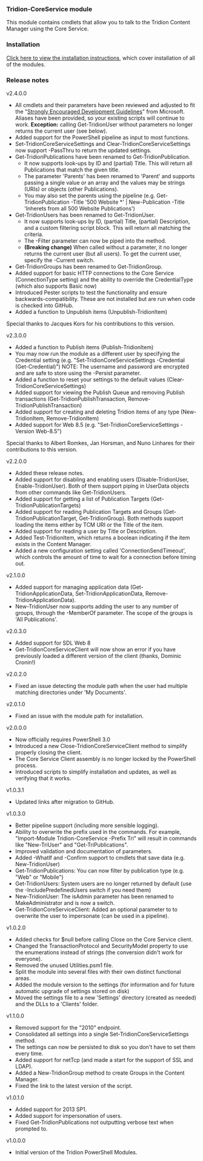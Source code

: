 ### Tridion-CoreService module

This module contains cmdlets that allow you to talk to the Tridion Content Manager using the Core Service.


### Installation
[Click here to view the installation instructions](https://github.com/pkjaer/tridion-powershell-modules/), which cover installation of all of the modules.


### Release notes

v2.4.0.0

 - All cmdlets and their parameters have been reviewed and adjusted to fit the "[Strongly Encouraged Development Guidelines](https://msdn.microsoft.com/en-us/library/dd878270%28v=vs.85%29.aspx)" from Microsoft. 
   Aliases have been provided, so your existing scripts will continue to work. **Exception:** calling Get-TridionUser without parameters no longer returns the current user (see below).
 - Added support for the PowerShell pipeline as input to most functions.
 - Set-TridionCoreServiceSettings and Clear-TridionCoreServiceSettings now support -PassThru to return the updated settings.
 - Get-TridionPublications have been renamed to Get-TridionPublication.
	 - It now supports look-ups by ID and (partial) Title. This will return all Publications that match the given title.
	 - The parameter 'Parents' has been renamed to 'Parent' and supports passing a single value or an array and the values may be strings (URIs) or objects (other Publications).
	 - You may also set the parents using the pipeline (e.g. Get-TridionPublication -Title '500 Website *' | New-Publication -Title 'Inherets from all 500 Website Publications')
 - Get-TridionUsers has been renamed to Get-TridionUser.
     - It now supports look-ups by ID, (partial) Title, (partial) Description, and a custom filtering script block. This will return all matching the criteria.
     - The -Filter parameter can now be piped into the method. 
	 - **(Breaking change)** When called without a parameter, it no longer returns the current user (but all users). To get the current user, specify the -Current switch.
 - Get-TridionGroups has been renamed to Get-TridionGroup.
 - Added support for basic HTTP connections to the Core Service (ConnectionType setting) and the ability to override the CredentialType (which also supports Basic now)
 - Introduced Pester scripts to test the functionality and ensure backwards-compatibility. These are not installed but are run when code is checked into GitHub.
 - Added a function to Unpublish items (Unpublish-TridionItem)
	
Special thanks to Jacques Kors for his contributions to this version.
	
v2.3.0.0

- Added a function to Publish items (Publish-TridionItem)
- You may now run the module as a different user by specifying the Credential setting (e.g. "Set-TridionCoreServiceSettings -Credential (Get-Credential)")
   NOTE: The username and password are encrypted and are safe to store using the -Persist parameter.
- Added a function to reset your settings to the default values (Clear-TridionCoreServiceSettings)
- Added support for viewing the Publish Queue and removing Publish transactions (Get-TridionPublishTransaction, Remove-TridionPublishTransaction)
- Added support for creating and deleting Tridion items of any type (New-TridionItem, Remove-TridionItem)
- Added support for Web 8.5 (e.g. "Set-TridionCoreServiceSettings -Version Web-8.5")

Special thanks to Albert Romkes, Jan Horsman, and Nuno Linhares for their contributions to this version.


v2.2.0.0

- Added these release notes.
- Added support for disabling and enabling users (Disable-TridionUser, Enable-TridionUser). 
  Both of them support piping in UserData objects from other commands like Get-TridionUsers.
- Added support for getting a list of Publication Targets (Get-TridionPublicationTargets)
- Added support for reading Publication Targets and Groups (Get-TridionPublicationTarget, Get-TridionGroup). 
  Both methods support loading the items either by TCM URI or the Title of the item.
- Added support for reading a user by Title or Description.
- Added Test-TridionItem, which returns a boolean indicating if the item exists in the Content Manager.
- Added a new configuration setting called 'ConnectionSendTimeout', which controls the amount of time to wait for a connection before timing out.


v2.1.0.0

- Added support for managing application data (Get-TridionApplicationData, Set-TridionApplicationData, Remove-TridionApplicationData). 
- New-TridionUser now supports adding the user to any number of groups, through the -MemberOf parameter. The scope of the groups is 'All Publications'.


v2.0.3.0

- Added support for SDL Web 8
- Get-TridionCoreServiceClient will now show an error if you have previously loaded a different version of the client (thanks, Dominic Cronin!)


v2.0.2.0

- Fixed an issue detecting the module path when the user had multiple matching directories under 'My Documents'.


v2.0.1.0

- Fixed an issue with the module path for installation.


v2.0.0.0

- Now officially requires PowerShell 3.0
- Introduced a new Close-TridionCoreServiceClient method to simplify properly closing the client.
- The Core Service Client assembly is no longer locked by the PowerShell process.
- Introduced scripts to simplify installation and updates, as well as verifying that it works.


v1.0.3.1

- Updated links after migration to GitHub.


v1.0.3.0

- Better pipeline support (including more sensible logging).
- Ability to overwrite the prefix used in the commands. 
  For example, "Import-Module Tridion-CoreService -Prefix Tri" will result in commands like "New-TriUser" and "Get-TriPublications".
- Improved validation and documentation of parameters.
- Added -WhatIf and -Confirm support to cmdlets that save data (e.g. New-TridionUser)
- Get-TridionPublications: You can now filter by publication type (e.g. "Web" or "Mobile")
- Get-TridionUsers: System users are no longer returned by default (use the -IncludePredefinedUsers switch if you need them)
- New-TridionUser: The isAdmin parameter has been renamed to MakeAdministrator and is now a switch.
- Get-TridionCoreServiceClient: Added an optional parameter to  to overwrite the user to impersonate (can be used in a pipeline).


v1.0.2.0

- Added checks for $null before calling Close on the Core Service client.
- Changed the TransactionProtocol and SecurityModel property to use the enumerations instead of strings (the conversion didn't work for everyone).
- Removed the unused Utilities.psm1 file.
- Split the module into several files with their own distinct functional areas.
- Added the module version to the settings (for information and for future automatic upgrade of settings stored on disk)
- Moved the settings file to a new 'Settings' directory (created as needed) and the DLLs to a 'Clients' folder.


v1.1.0.0

- Removed support for the "2010" endpoint.
- Consolidated all settings into a single Set-TridionCoreServiceSettings method.
- The settings can now be persisted to disk so you don't have to set them every time.
- Added support for netTcp (and made a start for the support of SSL and LDAP).
- Added a New-TridionGroup method to create Groups in the Content Manager.
- Fixed the link to the latest version of the script.


v1.0.1.0

- Added support for 2013 SP1.
- Added support for impersonation of users.
- Fixed Get-TridionPublications not outputting verbose text when prompted to.


v1.0.0.0

- Initial version of the Tridion PowerShell Modules.
